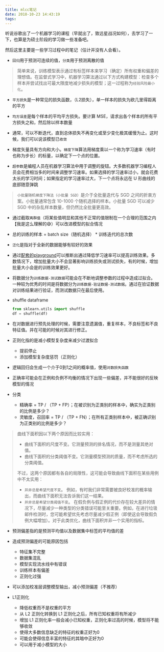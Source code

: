 ```yaml
---
title: mlcc笔记
date: 2018-10-23 14:43:19
tags:
---
```

听说谷歌出了一个机器学习的课程（早就出了，致远星战况如何），去学习了一下，也算是为硕士阶段的学习做一些准备吧。

然后这里主要是一些学习过程中的笔记（估计并没有人会看）。

<!-- more -->

* `回归`用于预测可连续的值，`分类`用于预测离散的值

> 简单来说，训练模型表示通过有标签样本来学习（确定）所有权重和偏差的理想值。在监督式学习中，机器学习算法通过以下方式构建模型：检查多个样本并尝试找出可最大限度地减少损失的模型；这一过程称为`经验风险最小化`。

* `平方损失`是一种常见的损失函数，（L2损失），单一样本的损失为欧几里得距离的平方

* `均方误差`是每个样本的平均平方损失。要计算 MSE，请求出各个样本的所有平方损失之和，然后除以样本数量

* 通常，可以不断迭代，直到总体损失不再变化或至少变化极其缓慢为止。这时候，我们可以说该模型已`收敛`

* 梯度矢量具有方向和大小。`梯度下降`算法用梯度乘以一个称为学习速率（有时也称为步长）的标量，以确定下一个点的位置。

* `超参数`是编程人员在机器学习算法中用于调整的旋钮。大多数机器学习编程人员会花费相当多的时间来调整学习速率。如果选择的学习速率过小，就会花费太长的学习时间；如果指定的学习速率过大，下一个点将永远在 U 形曲线的底部随意弹跳

> `小批量随机梯度下降法（小批量 SGD）`是介于全批量迭代与 SGD 之间的折衷方案。小批量通常包含 10-1000 个随机选择的样本。小批量 SGD 可以减少 SGD 中的杂乱样本数量，但仍然比全批量更高效。

* 通过截取`离群值`（将某些值明显和其他不正常的值限制在一个合理的范围之内【我是这么理解的😅）可以改进模型的拟合情况

* 总的训练的样本 = batch size（随机选择） * 训练迭代的总次数

* `泛化`是指对于全新的数据能够有较好的效果

* 通过[配套的playground](https://developers.google.cn/machine-learning/crash-course/training-and-test-sets/playground-exercise)可以推断出通过降低学习速率可以提高训练效果。多数情况下，增加批量大小不会显著影响训练损失或测试损失，有的时候，增加批量大小会是的训练效果更好。

* 将数据分为`训练数据-测试数据`可能会在不断地调整参数的过程中造成过拟合。一种较为优秀的时间是将数据分为`训练数据-验证数据-测试数据`。通过在验证数据对训练结果进行验证，而测试数据只在最后使用。

* shuffle dataframe
    ```python
    from sklearn.utils import shuffle
    df = shuffle(df)
    ```

* 在对数据进行预先处理的时候，需要注意遗漏值，重复样本，不良标签和不良特征值。并在可能的时候对其进行修正。

* 正则化指的是减小模型复杂度来减少过渡拟合
    * 提前停止
    * 添加模型复杂度惩罚（正则化）

* 逻辑回归会生成一个介于0到1之间的概率值，使用`对数损失函数`

* 正确率可能会在正例和负例不均衡的情况下出现一些偏差，并不能很好的反映模型的情况

* 分类
    * 精确率 = TP / （TP + FP）；在被识别为正类别的样本中，确实为正类别的比例是多少？
    * 灵敏度，召回率 = TP / （TP + FN）；在所有正类别样本中，被正确识别为正类别的比例是多少？

> 曲线下面积因以下两个原因而比较实用：
> * 曲线下面积的尺度不变。它测量预测的排名情况，而不是测量其绝对值。
> * 曲线下面积的分类阈值不变。它测量模型预测的质量，而不考虑所选的分类阈值。
>
> 不过，这两个原因都有各自的局限性，这可能会导致曲线下面积在某些用例中不太实用：
> * `并非总是希望尺度不变`。 例如，有时我们非常需要被良好校准的概率输出，而曲线下面积无法告诉我们这一结果。
> * `并非总是希望分类阈值不变`。 在假负例与假正例的代价存在较大差异的情况下，尽量减少一种类型的分类错误可能至关重要。例如，在进行垃圾邮件检测时，您可能希望优先考虑尽量减少假正例（即使这会导致假负例大幅增加）。对于此类优化，曲线下面积并非一个实用的指标。

* 预测偏差指的是预测平均值以及数据集中标签的平均值的差

* 造成预测偏差的可能原因包括
    * 特征集不完整
    * 数据集混乱
    * 模型实现流水线中有错误
    * 训练样本有偏差
    * 正则化过强

* 可以添加校准层调整模型输出，减小预测偏差（不推荐）

* L1正则化
    * 降低权重而不是权重的平方
    * 从 L2 正则化转换到 L1 正则化之后，所有已知权重将有所减少
    * 增加 L1 正则化率一般会减小已知权重，正则化率过高的时候，模型将不能够收敛
    * 使得大多数信息缺乏的特征的权重正好为0
    * 可能会使得信息丰富的特征的其暗中正好为0
    * 可以用于减小模型的大小

